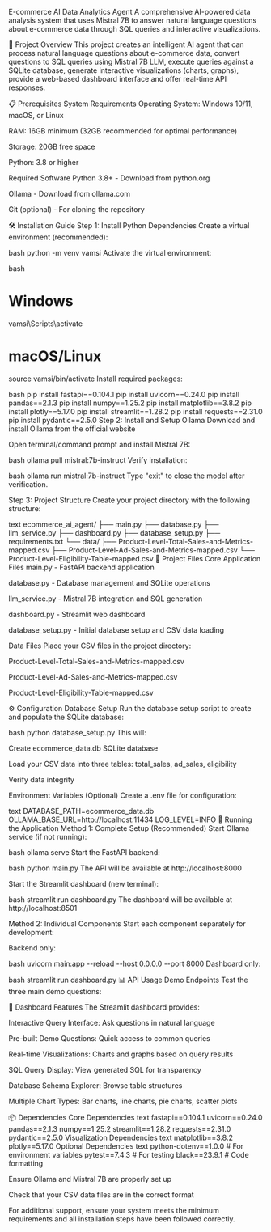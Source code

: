 E-commerce AI Data Analytics Agent
A comprehensive AI-powered data analysis system that uses Mistral 7B to answer natural language questions about e-commerce data through SQL queries and interactive visualizations.

🚀 Project Overview
This project creates an intelligent AI agent that can process natural language questions about e-commerce data, convert questions to SQL queries using Mistral 7B LLM, execute queries against a SQLite database, generate interactive visualizations (charts, graphs), provide a web-based dashboard interface and offer real-time API responses.

📋 Prerequisites
System Requirements
Operating System: Windows 10/11, macOS, or Linux

RAM: 16GB minimum (32GB recommended for optimal performance)

Storage: 20GB free space

Python: 3.8 or higher

Required Software
Python 3.8+ - Download from python.org

Ollama - Download from ollama.com

Git (optional) - For cloning the repository

🛠️ Installation Guide
Step 1: Install Python Dependencies
Create a virtual environment (recommended):

bash
python -m venv vamsi
Activate the virtual environment:

bash
# Windows
vamsi\Scripts\activate

# macOS/Linux
source vamsi/bin/activate
Install required packages:

bash
pip install fastapi==0.104.1
pip install uvicorn==0.24.0
pip install pandas==2.1.3
pip install numpy==1.25.2
pip install matplotlib==3.8.2
pip install plotly==5.17.0
pip install streamlit==1.28.2
pip install requests==2.31.0
pip install pydantic==2.5.0
Step 2: Install and Setup Ollama
Download and install Ollama from the official website

Open terminal/command prompt and install Mistral 7B:

bash
ollama pull mistral:7b-instruct
Verify installation:

bash
ollama run mistral:7b-instruct
Type "exit" to close the model after verification.

Step 3: Project Structure
Create your project directory with the following structure:

text
ecommerce_ai_agent/
├── main.py
├── database.py
├── llm_service.py
├── dashboard.py
├── database_setup.py
├── requirements.txt
└── data/
    ├── Product-Level-Total-Sales-and-Metrics-mapped.csv
    ├── Product-Level-Ad-Sales-and-Metrics-mapped.csv
    └── Product-Level-Eligibility-Table-mapped.csv
📁 Project Files
Core Application Files
main.py - FastAPI backend application

database.py - Database management and SQLite operations

llm_service.py - Mistral 7B integration and SQL generation

dashboard.py - Streamlit web dashboard

database_setup.py - Initial database setup and CSV data loading

Data Files
Place your CSV files in the project directory:

Product-Level-Total-Sales-and-Metrics-mapped.csv

Product-Level-Ad-Sales-and-Metrics-mapped.csv

Product-Level-Eligibility-Table-mapped.csv

⚙️ Configuration
Database Setup
Run the database setup script to create and populate the SQLite database:

bash
python database_setup.py
This will:

Create ecommerce_data.db SQLite database

Load your CSV data into three tables: total_sales, ad_sales, eligibility

Verify data integrity

Environment Variables (Optional)
Create a .env file for configuration:

text
DATABASE_PATH=ecommerce_data.db
OLLAMA_BASE_URL=http://localhost:11434
LOG_LEVEL=INFO
🚀 Running the Application
Method 1: Complete Setup (Recommended)
Start Ollama service (if not running):

bash
ollama serve
Start the FastAPI backend:

bash
python main.py
The API will be available at http://localhost:8000

Start the Streamlit dashboard (new terminal):

bash
streamlit run dashboard.py
The dashboard will be available at http://localhost:8501

Method 2: Individual Components
Start each component separately for development:

Backend only:

bash
uvicorn main:app --reload --host 0.0.0.0 --port 8000
Dashboard only:

bash
streamlit run dashboard.py
📊 API Usage
Demo Endpoints
Test the three main demo questions:


🎨 Dashboard Features
The Streamlit dashboard provides:

Interactive Query Interface: Ask questions in natural language

Pre-built Demo Questions: Quick access to common queries

Real-time Visualizations: Charts and graphs based on query results

SQL Query Display: View generated SQL for transparency

Database Schema Explorer: Browse table structures

Multiple Chart Types: Bar charts, line charts, pie charts, scatter plots


📦 Dependencies
Core Dependencies
text
fastapi==0.104.1
uvicorn==0.24.0
pandas==2.1.3
numpy==1.25.2
streamlit==1.28.2
requests==2.31.0
pydantic==2.5.0
Visualization Dependencies
text
matplotlib==3.8.2
plotly==5.17.0
Optional Dependencies
text
python-dotenv==1.0.0  # For environment variables
pytest==7.4.3         # For testing
black==23.9.1          # Code formatting

Ensure Ollama and Mistral 7B are properly set up

Check that your CSV data files are in the correct format

For additional support, ensure your system meets the minimum requirements and all installation steps have been followed correctly.
